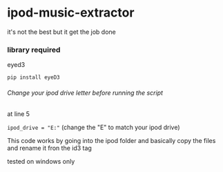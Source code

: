 # ipod-music-extractor
it's not the best but it get the job done

### library required
eyed3

`pip install eyeD3`

###### Change your ipod drive letter before running the script

at line 5

`ipod_drive = "E:"` (change the "E" to match your ipod drive)

This code works by going into the ipod folder and basically copy the files and rename it fron the id3 tag

tested on windows only 
